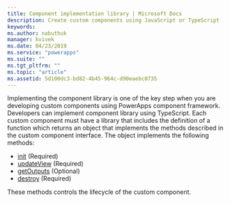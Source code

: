 ```yaml
---
title: Component implementation library | Microsoft Docs
description: Create custom components using JavaScript or TypeScript
keywords:
ms.author: nabuthuk
manager: kvivek
ms.date: 04/23/2019
ms.service: "powerapps"
ms.suite: ""
ms.tgt_pltfrm: ""
ms.topic: "article"
ms.assetid: 5d100dc3-bd82-4b45-964c-d90eaebc0735
---
```


Implementing the component library is one of the key step when you are developing custom components using PowerApps component framework. Developers can implement component library using TypeScript. Each custom component must have a library that includes the definition of a function which returns an object that implements the methods described in the custom component interface. The object implements the following methods:

- [init](reference/control/init.md) (Required)
- [updateView](reference/control/updateview.md) (Required)
- [getOutputs](reference/control/getoutputs.md) (Optional)
- [destroy](reference/control/destroy.md) (Required)

These methods controls the lifecycle of the custom component.


